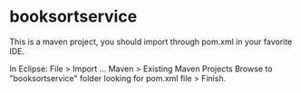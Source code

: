 # booksortservice

This is a maven project, you should import through pom.xml in your favorite IDE.

In Eclipse: File > Import ...
Maven > Existing Maven Projects
Browse to "booksortservice" folder looking for pom.xml file > Finish.
